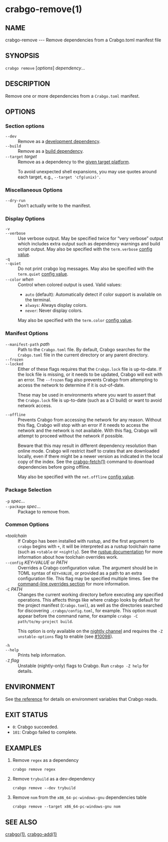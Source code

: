# crabgo-remove(1)



## NAME

crabgo-remove --- Remove dependencies from a Crabgo.toml manifest file

## SYNOPSIS

`crabgo remove` [_options_] _dependency_...

## DESCRIPTION

Remove one or more dependencies from a `Crabgo.toml` manifest.

## OPTIONS

### Section options

<dl>

<dt class="option-term" id="option-crabgo-remove---dev"><a class="option-anchor" href="#option-crabgo-remove---dev"></a><code>--dev</code></dt>
<dd class="option-desc">Remove as a <a href="../reference/specifying-dependencies.html#development-dependencies">development dependency</a>.</dd>


<dt class="option-term" id="option-crabgo-remove---build"><a class="option-anchor" href="#option-crabgo-remove---build"></a><code>--build</code></dt>
<dd class="option-desc">Remove as a <a href="../reference/specifying-dependencies.html#build-dependencies">build dependency</a>.</dd>


<dt class="option-term" id="option-crabgo-remove---target"><a class="option-anchor" href="#option-crabgo-remove---target"></a><code>--target</code> <em>target</em></dt>
<dd class="option-desc">Remove as a dependency to the <a href="../reference/specifying-dependencies.html#platform-specific-dependencies">given target platform</a>.</p>
<p>To avoid unexpected shell expansions, you may use quotes around each target, e.g., <code>--target 'cfg(unix)'</code>.</dd>


</dl>

### Miscellaneous Options

<dl>

<dt class="option-term" id="option-crabgo-remove---dry-run"><a class="option-anchor" href="#option-crabgo-remove---dry-run"></a><code>--dry-run</code></dt>
<dd class="option-desc">Don’t actually write to the manifest.</dd>


</dl>

### Display Options

<dl>
<dt class="option-term" id="option-crabgo-remove--v"><a class="option-anchor" href="#option-crabgo-remove--v"></a><code>-v</code></dt>
<dt class="option-term" id="option-crabgo-remove---verbose"><a class="option-anchor" href="#option-crabgo-remove---verbose"></a><code>--verbose</code></dt>
<dd class="option-desc">Use verbose output. May be specified twice for “very verbose” output which
includes extra output such as dependency warnings and build script output.
May also be specified with the <code>term.verbose</code>
<a href="../reference/config.html">config value</a>.</dd>


<dt class="option-term" id="option-crabgo-remove--q"><a class="option-anchor" href="#option-crabgo-remove--q"></a><code>-q</code></dt>
<dt class="option-term" id="option-crabgo-remove---quiet"><a class="option-anchor" href="#option-crabgo-remove---quiet"></a><code>--quiet</code></dt>
<dd class="option-desc">Do not print crabgo log messages.
May also be specified with the <code>term.quiet</code>
<a href="../reference/config.html">config value</a>.</dd>


<dt class="option-term" id="option-crabgo-remove---color"><a class="option-anchor" href="#option-crabgo-remove---color"></a><code>--color</code> <em>when</em></dt>
<dd class="option-desc">Control when colored output is used. Valid values:</p>
<ul>
<li><code>auto</code> (default): Automatically detect if color support is available on the
terminal.</li>
<li><code>always</code>: Always display colors.</li>
<li><code>never</code>: Never display colors.</li>
</ul>
<p>May also be specified with the <code>term.color</code>
<a href="../reference/config.html">config value</a>.</dd>


</dl>

### Manifest Options

<dl>
<dt class="option-term" id="option-crabgo-remove---manifest-path"><a class="option-anchor" href="#option-crabgo-remove---manifest-path"></a><code>--manifest-path</code> <em>path</em></dt>
<dd class="option-desc">Path to the <code>Crabgo.toml</code> file. By default, Crabgo searches for the
<code>Crabgo.toml</code> file in the current directory or any parent directory.</dd>



<dt class="option-term" id="option-crabgo-remove---frozen"><a class="option-anchor" href="#option-crabgo-remove---frozen"></a><code>--frozen</code></dt>
<dt class="option-term" id="option-crabgo-remove---locked"><a class="option-anchor" href="#option-crabgo-remove---locked"></a><code>--locked</code></dt>
<dd class="option-desc">Either of these flags requires that the <code>Crabgo.lock</code> file is
up-to-date. If the lock file is missing, or it needs to be updated, Crabgo will
exit with an error. The <code>--frozen</code> flag also prevents Crabgo from
attempting to access the network to determine if it is out-of-date.</p>
<p>These may be used in environments where you want to assert that the
<code>Crabgo.lock</code> file is up-to-date (such as a CI build) or want to avoid network
access.</dd>


<dt class="option-term" id="option-crabgo-remove---offline"><a class="option-anchor" href="#option-crabgo-remove---offline"></a><code>--offline</code></dt>
<dd class="option-desc">Prevents Crabgo from accessing the network for any reason. Without this
flag, Crabgo will stop with an error if it needs to access the network and
the network is not available. With this flag, Crabgo will attempt to
proceed without the network if possible.</p>
<p>Beware that this may result in different dependency resolution than online
mode. Crabgo will restrict itself to crates that are downloaded locally, even
if there might be a newer version as indicated in the local copy of the index.
See the <a href="crabgo-fetch.html">crabgo-fetch(1)</a> command to download dependencies before going
offline.</p>
<p>May also be specified with the <code>net.offline</code> <a href="../reference/config.html">config value</a>.</dd>


</dl>

### Package Selection

<dl>

<dt class="option-term" id="option-crabgo-remove--p"><a class="option-anchor" href="#option-crabgo-remove--p"></a><code>-p</code> <em>spec</em>…</dt>
<dt class="option-term" id="option-crabgo-remove---package"><a class="option-anchor" href="#option-crabgo-remove---package"></a><code>--package</code> <em>spec</em>…</dt>
<dd class="option-desc">Package to remove from.</dd>


</dl>

### Common Options

<dl>

<dt class="option-term" id="option-crabgo-remove-+toolchain"><a class="option-anchor" href="#option-crabgo-remove-+toolchain"></a><code>+</code><em>toolchain</em></dt>
<dd class="option-desc">If Crabgo has been installed with rustup, and the first argument to <code>crabgo</code>
begins with <code>+</code>, it will be interpreted as a rustup toolchain name (such
as <code>+stable</code> or <code>+nightly</code>).
See the <a href="https://rust-lang.github.io/rustup/overrides.html">rustup documentation</a>
for more information about how toolchain overrides work.</dd>


<dt class="option-term" id="option-crabgo-remove---config"><a class="option-anchor" href="#option-crabgo-remove---config"></a><code>--config</code> <em>KEY=VALUE</em> or <em>PATH</em></dt>
<dd class="option-desc">Overrides a Crabgo configuration value. The argument should be in TOML syntax of <code>KEY=VALUE</code>,
or provided as a path to an extra configuration file. This flag may be specified multiple times.
See the <a href="../reference/config.html#command-line-overrides">command-line overrides section</a> for more information.</dd>


<dt class="option-term" id="option-crabgo-remove--C"><a class="option-anchor" href="#option-crabgo-remove--C"></a><code>-C</code> <em>PATH</em></dt>
<dd class="option-desc">Changes the current working directory before executing any specified operations. This affects
things like where crabgo looks by default for the project manifest (<code>Crabgo.toml</code>), as well as
the directories searched for discovering <code>.crabgo/config.toml</code>, for example. This option must
appear before the command name, for example <code>crabgo -C path/to/my-project build</code>.</p>
<p>This option is only available on the <a href="https://doc.rust-lang.org/book/appendix-07-nightly-rust.html">nightly
channel</a> and
requires the <code>-Z unstable-options</code> flag to enable (see
<a href="https://github.com/rust-lang/crabgo/issues/10098">#10098</a>).</dd>


<dt class="option-term" id="option-crabgo-remove--h"><a class="option-anchor" href="#option-crabgo-remove--h"></a><code>-h</code></dt>
<dt class="option-term" id="option-crabgo-remove---help"><a class="option-anchor" href="#option-crabgo-remove---help"></a><code>--help</code></dt>
<dd class="option-desc">Prints help information.</dd>


<dt class="option-term" id="option-crabgo-remove--Z"><a class="option-anchor" href="#option-crabgo-remove--Z"></a><code>-Z</code> <em>flag</em></dt>
<dd class="option-desc">Unstable (nightly-only) flags to Crabgo. Run <code>crabgo -Z help</code> for details.</dd>


</dl>


## ENVIRONMENT

See [the reference](../reference/environment-variables.html) for
details on environment variables that Crabgo reads.


## EXIT STATUS

* `0`: Crabgo succeeded.
* `101`: Crabgo failed to complete.


## EXAMPLES

1. Remove `regex` as a dependency

       crabgo remove regex

2. Remove `trybuild` as a dev-dependency

       crabgo remove --dev trybuild

3. Remove `nom` from the `x86_64-pc-windows-gnu` dependencies table

       crabgo remove --target x86_64-pc-windows-gnu nom

## SEE ALSO
[crabgo(1)](crabgo.html), [crabgo-add(1)](crabgo-add.html)
